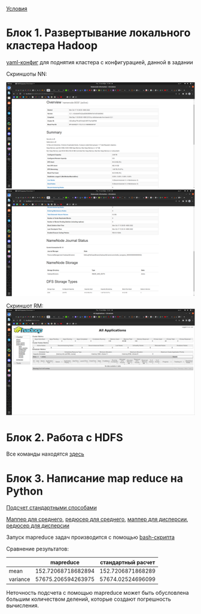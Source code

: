 [Условия](./hw01-hdfs.pdf)

# Блок 1. Развертывание локального кластера Hadoop

[yaml-конфиг](./docker-compose.yml) для поднятия кластера с конфигурацией, данной в задании

Скриншоты NN:

![.](./NN1.png)
![.](./NN2.png)

Скриншот RM:
![.](./RM.png)

# Блок 2. Работа с HDFS

Все команды находятся [здесь](./hdfs.txt)

# Блок 3. Написание map reduce на Python

[Подсчет стандартными способами](./without_mapreduce.ipynb)

[Маппер для среднего](./mapper_mean.py), [редюсер для среднего](./reducer_mean.py), [маппер для дисперсии](./mapper_var.py), [редюсер для дисперсии](./reducer_var.py)

Запуск mapreduce задач производится с помощью [bash-скрипта](./mapred.sh)

Сравнение результатов:

|          | mapreduce          | стандартный расчет |
|----------|--------------------|--------------------|
| mean     | 152.72068718682894 | 152.7206871868289  |
| variance | 57675.206594263975 | 57674.02524696099  |

Неточность подсчета с помощью mapreduce может быть обусловлена большим количеством делений, которые создают погрешность вычисления.
